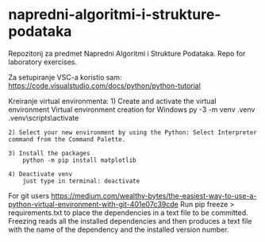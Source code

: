 # napredni-algoritmi-i-strukture-podataka
Repozitorij za predmet Napredni Algoritmi i Strukture Podataka. Repo for laboratory exercises. 

Za setupiranje VSC-a koristio sam:
    https://code.visualstudio.com/docs/python/python-tutorial

Kreiranje virtual environmenta:
    1) Create and activate the virtual environment
    Virtual environment creation for Windows
        py -3 -m venv .venv
        .venv\scripts\activate

    2) Select your new environment by using the Python: Select Interpreter command from the Command Palette.

    3) Install the packages
        python -m pip install matplotlib

    4) Deactivate venv
        just type in terminal: deactivate

For git users
    https://medium.com/wealthy-bytes/the-easiest-way-to-use-a-python-virtual-environment-with-git-401e07c39cde
    Run pip freeze > requirements.txt to place the dependencies in a text file to be committed.
    Freezing reads all the installed dependencies and then produces a text file with the name of
    the dependency and the installed version number.